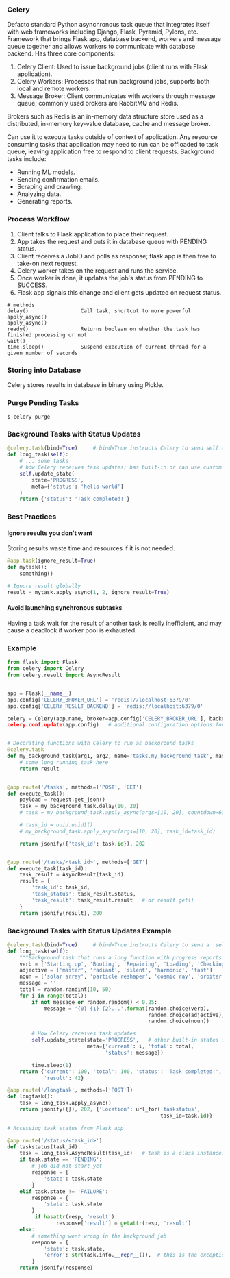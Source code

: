 ### Celery

Defacto standard Python asynchronous task queue that integrates itself with web frameworks including Django, Flask, Pyramid, Pylons, etc. Framework that brings Flask app, database backend, workers and message queue together and allows workers to communicate with database backend. Has three core components:

1. Celery Client: Used to issue background jobs (client runs with Flask application).
2. Celery Workers: Processes that run background jobs, supports both local and remote workers.
3. Message Broker: Client communicates with workers through message queue; commonly used brokers are RabbitMQ and Redis.

Brokers such as Redis is an in-memory data structure store used as a distributed, in-memory key-value database, cache and message broker.

Can use it to execute tasks outside of context of application. Any resource consuming tasks that application may need to run can be offloaded to task queue, leaving application free to respond to client requests. Background tasks include:

- Running ML models.
- Sending confirmation emails.
- Scraping and crawling.
- Analyzing data.
- Generating reports.

### Process Workflow

1. Client talks to Flask application to place their request.
2. App takes the request and puts it in database queue with PENDING status.
3. Client receives a JobID and polls as response; flask app is then free to take-on next request.
4. Celery worker takes on the request and runs the service.
5. Once worker is done, it updates the job's status from PENDING to SUCCESS.
6. Flask app signals this change and client gets updated on request status.

```
# methods
delay()                 Call task, shortcut to more powerful apply_async()
apply_async()
ready()                 Returns boolean on whether the task has finished processing or not
wait()
time.sleep()            Suspend execution of current thread for a given number of seconds
```

### Storing into Database

Celery stores results in database in binary using Pickle.

### Purge Pending Tasks

```console
$ celery purge
```

### Background Tasks with Status Updates

```py
@celery.task(bind=True)     # bind=True instructs Celery to send self argument
def long_task(self):
    # ... some tasks
    # how Celery receives task updates; has built-in or can use custom states
    self.update_state(
        state='PROGRESS',
        meta={'status': 'hello world'}
    )
    return {'status': 'Task completed!'}
```

### Best Practices

#### Ignore results you don't want

Storing results waste time and resources if it is not needed.

```py
@app.task(ignore_result=True)
def mytask():
    something()

# Ignore result globally
result = mytask.apply_async(1, 2, ignore_result=True)
```

#### Avoid launching synchronous subtasks

Having a task wait for the result of another task is really inefficient, and may cause a deadlock if worker pool is exhausted.

### Example

```python
from flask import Flask
from celery import Celery
from celery.result import AsyncResult


app = Flask(__name__)
app.config['CELERY_BROKER_URL'] = 'redis://localhost:6379/0'
app.config['CELERY_RESULT_BACKEND'] = 'redis://localhost:6379/0'

celery = Celery(app.name, broker=app.config['CELERY_BROKER_URL'], backend=app.config['CELERY_RESULT_BACKEND])
celery.conf.update(app.config)   # additional configuration options for Celery


# Decorating functions with Celery to run as background tasks
@celery.task
def my_background_task(arg1, arg2, name='tasks.my_background_task', max_retries=3):
    # some long running task here
    return result


@app.route('/tasks', methods=['POST', 'GET']
def execute_task():
    payload = request.get_json()
    task = my_background_task.delay(10, 20)
    # task = my_background_task.apply_async(args=[10, 20], countdown=60)      # runs every 60s

    # task_id = uuid.uuid1()
    # my_background_task.apply_async(args=[10, 20], task_id=task_id)

    return jsonify({'task_id': task.id}), 202


@app.route('/tasks/<task_id>', methods=['GET']
def execute_task(task_id):
    task_result = AsyncResult(task_id)
    result = {
        'task_id': task_id,
        'task_status': task_result.status,
        'task_result': task_result.result   # or result.get()
    }
    return jsonify(result), 200
```

### Background Tasks with Status Updates Example

```python
@celery.task(bind=True)     # bind=True instructs Celery to send a 'self' argument to function
def long_task(self):
    """Background task that runs a long function with progress reports."""
    verb = ['Starting up', 'Booting', 'Repairing', 'Loading', 'Checking']
    adjective = ['master', 'radiant', 'silent', 'harmonic', 'fast']
    noun = ['solar array', 'particle reshaper', 'cosmic ray', 'orbiter', 'bit']
    message = ''
    total = random.randint(10, 50)
    for i in range(total):
        if not message or random.random() < 0.25:
            message = '{0} {1} {2}...'.format(random.choice(verb),
                                              random.choice(adjective),
                                              random.choice(noun))

        # How Celery receives task updates
        self.update_state(state='PROGRESS',   # other built-in states include STARTED, SUCCESS
                          meta={'current': i, 'total': total,
                                'status': message})

        time.sleep(1)
    return {'current': 100, 'total': 100, 'status': 'Task completed!',
            'result': 42}
```

```python
@app.route('/longtask', methods=['POST'])
def longtask():
    task = long_task.apply_async()
    return jsonify({}), 202, {'Location': url_for('taskstatus',
                                                  task_id=task.id)}
```

```python
# Accessing task status from Flask app

@app.route('/status/<task_id>')
def taskstatus(task_id):
    task = long_task.AsyncResult(task_id)   # task is a class instance, not dict
    if task.state == 'PENDING':
        # job did not start yet
        response = {
            'state': task.state
        }
    elif task.state != 'FAILURE':
        response = {
            'state': task.state
        }
         if hasattr(resp, 'result'):
                response['result'] = getattr(resp, 'result')
    else:
        # something went wrong in the background job
        response = {
            'state': task.state,
            'error': str(task.info.__repr__()),  # this is the exception raised; task.info type is class
        }
    return jsonify(response)
```
